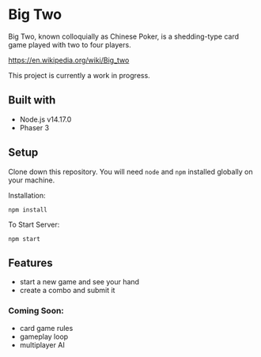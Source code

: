 # Big Two

Big Two, known colloquially as Chinese Poker, is a shedding-type card game played with two to four players.

https://en.wikipedia.org/wiki/Big_two

This project is currently a work in progress.

## Built with
- Node.js v14.17.0
- Phaser 3

## Setup
Clone down this repository. You will need `node` and `npm` installed globally on your machine.

Installation:

`npm install`

To Start Server:

`npm start`

## Features
- start a new game and see your hand
- create a combo and submit it

### Coming Soon:
- card game rules
- gameplay loop
- multiplayer AI
